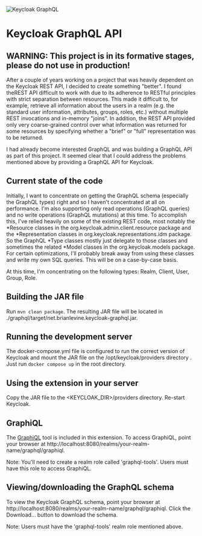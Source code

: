 ![Keycloak GraphQL](https://github.com/github/docs/actions/workflows/maven.yml/badge.svg)
# Keycloak GraphQL API

## WARNING: This project is in its formative stages, please do not use in production!

After a couple of years working on a project that was heavily dependent on the Keycloak REST API, I decided
to create something "better". I found theREST API difficult to work with due to its adherence to
RESTful principles with strict separation between resources. This made it difficult to, for example, 
retrieve all information about the users in a realm (e.g. the standard user information, attributes,
groups, roles, etc.) without multiple REST invocations and in-memory "joins". In addition, the REST API
provided only very coarse-grained control over what information was returned for some resources by
specifying whether a "brief" or "full" representation was to be returned.

I had already become interested GraphQL and was building a GraphQL API as part of this project. It seemed
clear that I could address the problems mentioned above by providing a GraphQL API for Keycloak.


## Current state of the code
Initially, I want to concentrate on getting the GraphQL schema (especially the GraphQL types) right and
so I haven't concentrated at all on performance. I'm also supporting only read operations
(GraphQL queries) and no write operations (GraphQL mutations) at this time. To accomplish this, I've relied heavily
on some of the existing REST code, most notably the *Resource classes in the org.keycloak.admin.client.resource
package and the *Representation classes in org.keycloak.representations.idm package. So the GraphQL *Type classes
mostly just delegate to those classes and sometimes the related *Model classes in the org.keycloak.models package. For
certain optimizations, I'll probably break away from using these classes and write my own SQL queries. This will be on
a case-by-case basis.

At this time, I'm concentrating on the following types: Realm, Client, User, Group, Role.

## Building the JAR file
Run `mvn clean package`. The resulting JAR file will be located in ./graphql/target/net.brianlevine.keycloak-graphql.jar.

## Running the development server
The docker-compose.yml file is configured to run the correct version of Keycloak and mount the JAR file on the
/opt/keycloak/providers directory .  Just run `docker compose up` in the root directory.

## Using the extension in your server
Copy the JAR file to the <KEYCLOAK_DIR>/providers directory. Re-start Keycloak.

## GraphiQL
The [GraphiQL](https://github.com/graphql/graphiql) tool is included in this extension. To access GraphiQL, point your
browser at http://localhost:8080/realms/your-realm-name/graphql/graphiql.

Note: You'll need to create a realm role called 'graphql-tools'. Users must have this role to access GraphiQL.

## Viewing/downloading the GraphQL schema
To view the Keycloak GraphQL schema, point your browser at http://localhost:8080/realms/your-realm-name/graphql/graphiql.
Click the Download... button to download the schema.

Note: Users must have the 'graphql-tools' realm role mentioned above.


